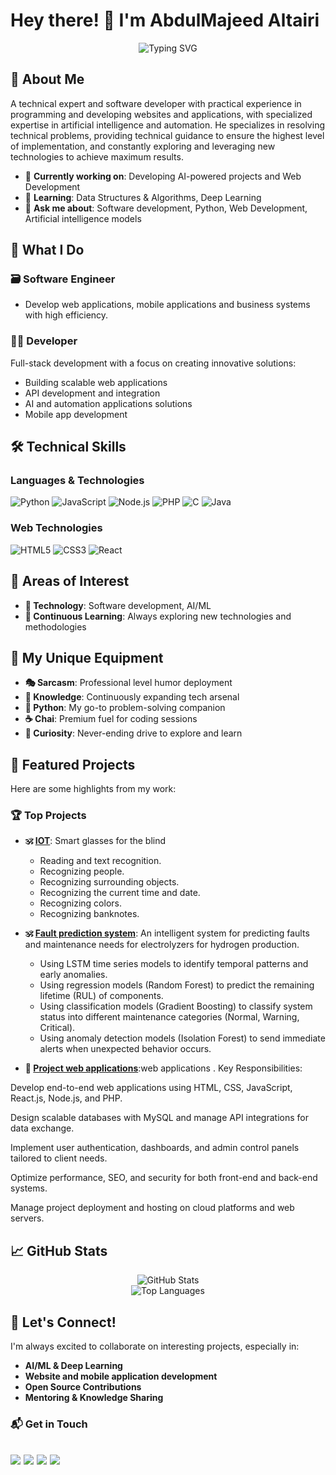 # Hey there! 👋 I'm AbdulMajeed Altairi

<div align="center">
  <img src="https://readme-typing-svg.herokuapp.com?font=Fira+Code&size=30&duration=3000&pause=1000&color=36BCF7&background=00000000&center=true&vCenter=true&width=600&height=100&lines=Software+Engineer;Full+Stack+Developer;Passionate+Learner" alt="Typing SVG" />
</div>

## 🚀 About Me

A technical expert and software developer with practical experience in programming and developing websites and applications, with specialized expertise in artificial intelligence and automation. He specializes in resolving technical problems, providing technical guidance to ensure the highest level of implementation, and constantly exploring and leveraging new technologies to achieve maximum results.

- 🔭 **Currently working on**: Developing AI-powered projects and Web Development
- 🌱 **Learning**: Data Structures & Algorithms, Deep Learning
- 💬 **Ask me about**: Software development, Python, Web Development, Artificial intelligence models
## 💼 What I Do

### 🗃️ **Software Engineer**
- Develop web applications, mobile applications and business systems with high efficiency.
### 👨‍💻 **Developer**
Full-stack development with a focus on creating innovative solutions:
- Building scalable web applications
- API development and integration
- AI and automation applications solutions
- Mobile app development

## 🛠️ Technical Skills

### **Languages & Technologies**
![Python](https://img.shields.io/badge/Python-3776AB?style=for-the-badge&logo=python&logoColor=white)
![JavaScript](https://img.shields.io/badge/JavaScript-F7DF1E?style=for-the-badge&logo=javascript&logoColor=black)
![Node.js](https://img.shields.io/badge/Node.js-43853D?style=for-the-badge&logo=node.js&logoColor=white)
![PHP](https://img.shields.io/badge/PHP-777BB4?style=for-the-badge&logo=php&logoColor=white)
![C](https://img.shields.io/badge/C-00599C?style=for-the-badge&logo=c&logoColor=white)
![Java](https://img.shields.io/badge/Java-ED8B00?style=for-the-badge&logo=java&logoColor=white)

### **Web Technologies**
![HTML5](https://img.shields.io/badge/HTML5-E34F26?style=for-the-badge&logo=html5&logoColor=white)
![CSS3](https://img.shields.io/badge/CSS3-1572B6?style=for-the-badge&logo=css3&logoColor=white)
![React](https://img.shields.io/badge/React-20232A?style=for-the-badge&logo=react&logoColor=61DAFB)


## 🎯 Areas of Interest

- **🔬 Technology**: Software development, AI/ML
- **📖 Continuous Learning**: Always exploring new technologies and methodologies

## 🎪 My Unique Equipment

- **🎭 Sarcasm**: Professional level humor deployment
- **🧠 Knowledge**: Continuously expanding tech arsenal
- **🐍 Python**: My go-to problem-solving companion
- **☕ Chai**: Premium fuel for coding sessions
- **🚀 Curiosity**: Never-ending drive to explore and learn

## 🌟 Featured Projects

Here are some highlights from my work:

### 🏆 **Top Projects**

- **🕉️ [IOT](https://github.com/Abdilmjee/Samrt-rasbperry)**: Smart glasses for the blind
  -  Reading and text recognition.
  -  Recognizing people.
  -  Recognizing surrounding objects.
  -  Recognizing the current time and date.
  -  Recognizing colors.
  -  Recognizing banknotes.

- **🕉️ [Fault prediction system](https://github.com/Abdilmjee/abd)**: An intelligent system for predicting faults and maintenance needs for electrolyzers for hydrogen production.
  -  Using LSTM time series models to identify temporal patterns and early anomalies.
  -  Using regression models (Random Forest) to predict the remaining lifetime (RUL) of components.
  -  Using classification models (Gradient Boosting) to classify system status into different maintenance categories (Normal, Warning, Critical).
  -  Using anomaly detection models (Isolation Forest) to send immediate alerts when unexpected behavior occurs.

- **📖 [Project web applications](https://github.com/Abdilmjee/)**:web applications .
Key Responsibilities:

Develop end-to-end web applications using HTML, CSS, JavaScript, React.js, Node.js, and PHP.

Design scalable databases with MySQL and manage API integrations for data exchange.

Implement user authentication, dashboards, and admin control panels tailored to client needs.

Optimize performance, SEO, and security for both front-end and back-end systems.

Manage project deployment and hosting on cloud platforms and web servers.

## 📈 GitHub Stats

<div align="center">
  <img src="https://github-readme-stats.vercel.app/api?username=Abdilmjee&show_icons=true&theme=radical" alt="GitHub Stats" />
</div>

<div align="center">
  <img src="https://github-readme-stats.vercel.app/api/top-langs/?username=Abdilmjee&layout=compact&theme=radical" alt="Top Languages" />
</div>

## 🤝 Let's Connect!

I'm always excited to collaborate on interesting projects, especially in:
- **AI/ML & Deep Learning**
- **Website and mobile application development**
- **Open Source Contributions**
- **Mentoring & Knowledge Sharing**

### 📬 Get in Touch
[<img src="https://img.shields.io/badge/twitter-%231DA1F2.svg?&style=for-the-badge&logo=twitter&logoColor=white" />](https://x.com/AbdilmjeedT)
[<img src = "https://img.shields.io/badge/instagram-%23E4405F.svg?&style=for-the-badge&logo=instagram&logoColor=white">](https://www.instagram.com/0_05y/)
[<img src = "https://img.shields.io/badge/telegram-%233498DB.svg?&style=for-the-badge&logo=telegram&logoColor=white">](https://t.me/Abdilmjeed/)
[<img src = "https://img.shields.io/badge/facebook-%231877F2.svg?&style=for-the-badge&logo=facebook&logoColor=white">](https://www.facebook.com/bdalmjydnbylaltyry)
---

<!-- <div align="center">
  <i>✨ "I love to explore new technologies and leverage them to solve real-life problems" ✨</i>
  
  ![Visitor Count](https://komarev.com/ghpvc/?username=ptprashanttripathi&style=for-the-badge)
</div> -->

